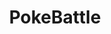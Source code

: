 ---
title: "PokeBattle"
excerpt: "br/><img src='/images/500x300.png'>"
collection: projects
redirect_to: https://github.com/YashBhartia00/
---
